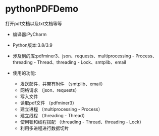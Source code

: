 # pythonPDFDemo
打开pdf文档以及txt文档等等

* 编译器:PyCharm

* Python版本:3.8/3.9

* 涉及到的库:pdfminer3、json、requests、multiprocessing - Process、threading - Thread、threading - Lock、smtplib、email

* 使用的功能:

  - 发送邮件，并带有附件 （smtplib、email）
  - 网络请求 （json、requests）
  - 写入文件
  - 读取pdf文件 （pdfminer3）
  - 建立进程 （multiprocessing - Process）
  - 建立线程 （threading - Thread）
  - 使用锁和线程搭配 （threading - Thread、threading - Lock）
  - 利用多进程进行数据切片
  
